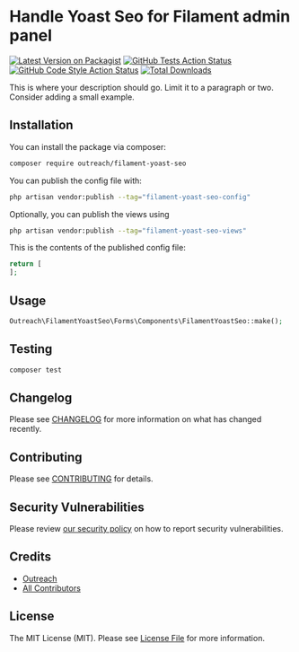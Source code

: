 # Handle Yoast Seo for Filament admin panel

[![Latest Version on Packagist](https://img.shields.io/packagist/v/outreach/filament-yoast-seo.svg?style=flat-square)](https://packagist.org/packages/outreach/filament-yoast-seo)
[![GitHub Tests Action Status](https://img.shields.io/github/actions/workflow/status/outreach/filament-yoast-seo/run-tests.yml?branch=main&label=tests&style=flat-square)](https://github.com/outreach/filament-yoast-seo/actions?query=workflow%3Arun-tests+branch%3Amain)
[![GitHub Code Style Action Status](https://img.shields.io/github/actions/workflow/status/outreach/filament-yoast-seo/fix-php-code-styling.yml?branch=main&label=code%20style&style=flat-square)](https://github.com/outreach/filament-yoast-seo/actions?query=workflow%3A"Fix+PHP+code+styling"+branch%3Amain)
[![Total Downloads](https://img.shields.io/packagist/dt/outreach/filament-yoast-seo.svg?style=flat-square)](https://packagist.org/packages/outreach/filament-yoast-seo)



This is where your description should go. Limit it to a paragraph or two. Consider adding a small example.

## Installation

You can install the package via composer:

```bash
composer require outreach/filament-yoast-seo
```

You can publish the config file with:

```bash
php artisan vendor:publish --tag="filament-yoast-seo-config"
```

Optionally, you can publish the views using

```bash
php artisan vendor:publish --tag="filament-yoast-seo-views"
```

This is the contents of the published config file:

```php
return [
];
```

## Usage

```php
Outreach\FilamentYoastSeo\Forms\Components\FilamentYoastSeo::make();
```

## Testing

```bash
composer test
```

## Changelog

Please see [CHANGELOG](CHANGELOG.md) for more information on what has changed recently.

## Contributing

Please see [CONTRIBUTING](.github/CONTRIBUTING.md) for details.

## Security Vulnerabilities

Please review [our security policy](../../security/policy) on how to report security vulnerabilities.

## Credits

- [Outreach](https://github.com/ksquaredcoding)
- [All Contributors](../../contributors)

## License

The MIT License (MIT). Please see [License File](LICENSE.md) for more information.

